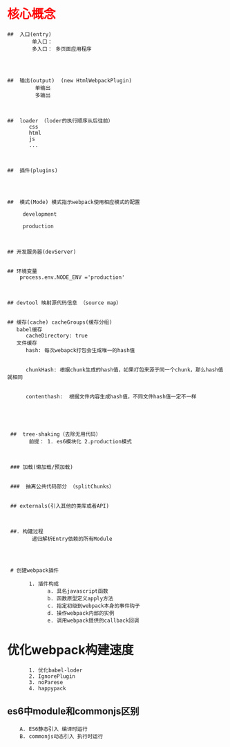 # <font color=red>核心概念</font> 


    ##  入口(entry)
            单入口： 
            多入口： 多页面应用程序
       



    ##  输出(output)  (new HtmlWebpackPlugin)
             单输出
             多输出



    ##  loader （loder的执行顺序从后往前）
           css 
           html
           js 
           ...



    ##  插件(plugins)




    ##  模式(Mode) 模式指示webpack使用相应模式的配置 
         
         development

         production



    ## 开发服务器(devServer)     


    ## 环境变量
        process.env.NODE_ENV ='production'



    ## devtool 映射源代码信息 （source map）


    ## 缓存(cache) cacheGroups(缓存分组)
       babel缓存
          cacheDirectory: true
       文件缓存
          hash: 每次webapck打包会生成唯一的hash值


          chunkHash: 根据chunk生成的hash值，如果打包来源于同一个chunk，那么hash值就相同  


          contenthash:  根据文件内容生成hash值，不同文件hash值一定不一样 





     ##  tree-shaking（去除无用代码）
           前提： 1. es6模块化 2.production模式



     ### 加载(懒加载/预加载)    


     ###  抽离公共代码部分 （splitChunks）


     ## externals(引入其他的类库或者API)  



     ##. 构建过程
            递归解析Entry依赖的所有Module




     # 创建webpack插件

           1. 插件构成
                 a. 具名javascript函数
                 b. 函数原型定义apply方法
                 c. 指定初级到webpack本身的事件钩子
                 d. 操作webpack内部的实例
                 e. 调用webpack提供的callback回调


#  优化webpack构建速度

           1. 优化babel-loder
           2. IgnorePlugin
           3. noParese
           4. happypack





##  es6中module和commonjs区别

        A. ES6静态引入 编译时运行
        B. commonjs动态引入 执行时运行

   

                     









